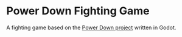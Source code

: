# Power Down Fighting Game

A fighting game based on the [Power Down project](https://pd.boxofcox.org) written in Godot.
